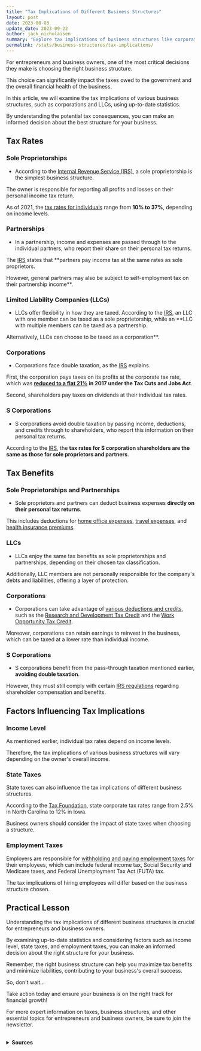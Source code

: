 ```yaml
---
title: "Tax Implications of Different Business Structures"
layout: post
date: 2023-08-03
update_date: 2023-09-22
author: jack_nicholaisen
summary: "Explore tax implications of business structures like corporations & LLCs. Make informed decisions to maximize benefits & minimize liabilities."
permalink: /stats/business-structures/tax-implications/
---
```


For entrepreneurs and business owners, one of the most critical decisions they make is choosing the right business structure. 

This choice can significantly impact the taxes owed to the government and the overall financial health of the business. 

In this article, we will examine the tax implications of various business structures, such as corporations and LLCs, using up-to-date statistics. 

By understanding the potential tax consequences, you can make an informed decision about the best structure for your business.

## Tax Rates

### Sole Proprietorships

-   According to the [Internal Revenue Service (IRS)](https://www.irs.gov/businesses/small-businesses-self-employed/sole-proprietorships), a sole proprietorship is the simplest business structure. 

The owner is responsible for reporting all profits and losses on their personal income tax return. 

As of 2021, the [tax rates for individuals](https://www.irs.gov/newsroom/irs-provides-tax-inflation-adjustments-for-tax-year-2021) range from **10% to 37%**, depending on income levels.

### Partnerships

-   In a partnership, income and expenses are passed through to the individual partners, who report their share on their personal tax returns. 

The [IRS](https://www.irs.gov/businesses/small-businesses-self-employed/partnerships) states that **partners pay income tax at the same rates as sole proprietors. 

However, general partners may also be subject to self-employment tax on their partnership income**.

### Limited Liability Companies (LLCs)

-   LLCs offer flexibility in how they are taxed. According to the [IRS](https://www.irs.gov/businesses/small-businesses-self-employed/limited-liability-company-llc), an LLC with one member can be taxed as a sole proprietorship, while an **LLC with multiple members can be taxed as a partnership. 

Alternatively, LLCs can choose to be taxed as a corporation**.

### Corporations

-   Corporations face double taxation, as the [IRS](https://www.irs.gov/businesses/small-businesses-self-employed/corporations) explains. 

First, the corporation pays taxes on its profits at the corporate tax rate, which was **[reduced to a flat 21%](https://www.taxpolicycenter.org/briefing-book/how-did-tax-cuts-and-jobs-act-change-business-taxes) in 2017 under the Tax Cuts and Jobs Act**. 

Second, shareholders pay taxes on dividends at their individual tax rates.

### S Corporations

-   S corporations avoid double taxation by passing income, deductions, and credits through to shareholders, who report this information on their personal tax returns. 

According to the [IRS](https://www.irs.gov/businesses/small-businesses-self-employed/s-corporations), the **tax rates for S corporation shareholders are the same as those for sole proprietors and partners**.

## Tax Benefits

###  Sole Proprietorships and Partnerships

-   Sole proprietors and partners can deduct business expenses **directly on their personal tax returns**. 

This includes deductions for [home office expenses](https://www.irs.gov/businesses/small-businesses-self-employed/home-office-deduction), [travel expenses](https://www.irs.gov/taxtopics/tc511), and [health insurance premiums](https://www.irs.gov/publications/p535#en_US_2020_publink1000208848).

###  LLCs

-   LLCs enjoy the same tax benefits as sole proprietorships and partnerships, depending on their chosen tax classification. 

Additionally, LLC members are not personally responsible for the company's debts and liabilities, offering a layer of protection.

###  Corporations

-   Corporations can take advantage of [various deductions and credits](https://www.irs.gov/businesses/small-businesses-self-employed/deducting-business-expenses), such as the [Research and Development Tax Credit](https://www.irs.gov/businesses/small-businesses-self-employed/research-credits) and the [Work Opportunity Tax Credit](https://www.irs.gov/businesses/small-businesses-self-employed/work-opportunity-tax-credit). 

Moreover, corporations can retain earnings to reinvest in the business, which can be taxed at a lower rate than individual income.

###  S Corporations

-   S corporations benefit from the pass-through taxation mentioned earlier, **avoiding double taxation**. 

However, they must still comply with certain [IRS regulations](https://www.irs.gov/businesses/small-businesses-self-employed/s-corporation-compensation-and-medical-insurance-issues) regarding shareholder compensation and benefits.

## Factors Influencing Tax Implications

###  Income Level

As mentioned earlier, individual tax rates depend on income levels. 

Therefore, the tax implications of various business structures will vary depending on the owner's overall income.

###  State Taxes

State taxes can also influence the tax implications of different business structures. 

According to the [Tax Foundation](https://taxfoundation.org/state-corporate-income-tax-rates-brackets-2021/), state corporate tax rates range from 2.5% in North Carolina to 12% in Iowa. 

Business owners should consider the impact of state taxes when choosing a structure.

###  Employment Taxes

Employers are responsible for [withholding and paying employment taxes](https://www.irs.gov/businesses/small-businesses-self-employed/understanding-employment-taxes) for their employees, which can include federal income tax, Social Security and Medicare taxes, and Federal Unemployment Tax Act (FUTA) tax. 

The tax implications of hiring employees will differ based on the business structure chosen.

## Practical Lesson

Understanding the tax implications of different business structures is crucial for entrepreneurs and business owners. 

By examining up-to-date statistics and considering factors such as income level, state taxes, and employment taxes, you can make an informed decision about the right structure for your business. 

Remember, the right business structure can help you maximize tax benefits and minimize liabilities, contributing to your business's overall success. 

So, don't wait...

Take action today and ensure your business is on the right track for financial growth!

For more expert information on taxes, business structures, and other essential topics for entrepreneurs and business owners, be sure to join the newsletter.

<script async data-uid="0625212ce2" src="https://adept-hustler-4565.ck.page/0625212ce2/index.js"></script>

<br>
<details>
<summary><b>Sources</b></summary>
<br>
<ul>
    <li><a href="https://www.irs.gov/businesses/small-businesses-self-employed/sole-proprietorships">Internal Revenue Service: Sole Proprietorships</a></li>
    <li><a href="https://www.irs.gov/businesses/small-businesses-self-employed/partnerships">Internal Revenue Service: Partnerships</a></li>
    <li><a href="https://www.irs.gov/businesses/small-businesses-self-employed/limited-liability-company-llc">Internal Revenue Service: Limited Liability Company (LLC)</a></li>
    <li><a href="https://www.irs.gov/businesses/small-businesses-self-employed/corporations">Internal Revenue Service: Corporations</a></li>
    <li><a href="https://www.irs.gov/businesses/small-businesses-self-employed/s-corporations">Internal Revenue Service: S Corporations</a></li>
    <li><a href="https://www.taxpolicycenter.org/briefing-book/how-did-tax-cuts-and-jobs-act-change-business-taxes">Tax Policy Center: How did the Tax Cuts and Jobs Act change business taxes?</a></li>
    <li><a href="https://taxfoundation.org/state-corporate-income-tax-rates-brackets-2021/">Tax Foundation: State Corporate Income Tax Rates and Brackets for 2021</a></li>
    <li><a href="url">Internal Revenue Service: Understanding Employment Taxes</a></li>
</ul>
</details>

